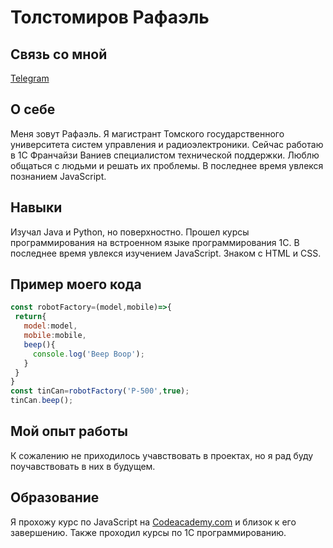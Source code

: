# Толстомиров Рафаэль
## Связь со мной
[Telegram](https://t.me/kisesaiyajin)
## О себе
Меня зовут Рафаэль. Я магистрант Томского государственного университета систем управления и радиоэлектроники. Сейчас работаю в 1С Франчайзи Ваниев  специалистом технической поддержки. Люблю общаться с людьми и решать их проблемы. В последнее время увлекся познанием JavaScript.
 ## Навыки
 Изучал Java и Python, но поверхностно. Прошел курсы программирования на встроенном языке программирования 1С. В последнее время увлекся изучением JavaScript. Знаком с HTML и CSS.
 ## Пример моего кода
 ```javascript
 const robotFactory=(model,mobile)=>{
  return{
    model:model,
    mobile:mobile,
    beep(){
      console.log('Beep Boop');
    }
  }
}
const tinCan=robotFactory('P-500',true);
tinCan.beep();
```
## Мой опыт работы
К сожалению не приходилось учавствовать в проектах, но я рад буду поучавствовать в них в будущем.
## Образование
Я прохожу курс по JavaScript на [Codeacademy.com](https://www.codecademy.com/) и близок к его завершению. Также проходил курсы по 1С программированию.